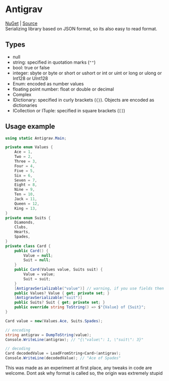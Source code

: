 # Antigrav
[NuGet](https://www.nuget.org/packages/Antigrav) | [Source](https://github.com/tema5002/antigrav-cs) <br>
Serializing library based on JSON format, so its also easy to read format.
## Types
- null
- string: specified in quotation marks (`""`)
- bool: true or false
- integer: sbyte or byte or short or ushort or int or uint or long or ulong or Int128 or UInt128
- Enum: encoded as number values
- floating point number: float or double or decimal
- Complex
- IDictionary: specified in curly brackets (`{}`). Objects are encoded as dictionaries
- ICollection or ITuple: specified in square brackets (`[]`)
## Usage example

```c#
using static Antigrav.Main;

private enum Values {
    Ace = 1,
    Two = 2,
    Three = 3,
    Four = 4,
    Five = 5,
    Six = 6,
    Seven = 7,
    Eight = 8,
    Nine = 9,
    Ten = 10,
    Jack = 11,
    Queen = 12,
    King = 13,
}
private enum Suits {
    Diamonds,
    Clubs,
    Hearts,
    Spades,
}
private class Card {
    public Card() {
        Value = null;
        Suit = null;
    }
    public Card(Values value, Suits suit) {
        Value = value;
        Suit = suit;
    }
    [AntigravSerializable("value")] // warning, if you use fields then implement a set method.
    public Values? Value { get; private set; }
    [AntigravSerializable("suit")]
    public Suits? Suit { get; private set; }
    public override string ToString() => $"{Value} of {Suit}";
}

Card value = new(Values.Ace, Suits.Spades);

// encoding
string antigrav = DumpToString(value);
Console.WriteLine(antigrav); // "{\"value\": 1, \"suit\": 3}"

// decoding
Card decodedValue = LoadFromString<Card>(antigrav);
Console.WriteLine(decodedValue); // "Ace of Spades"
```
This was made as an experiment at first place, any tweaks in code are welcome. Dont ask why format is called so, the origin was extremely stupid